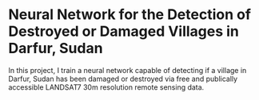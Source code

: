 # Neural Network for the Detection of Destroyed or Damaged Villages in Darfur, Sudan

In this project, I train a neural network capable of detecting if a village in Darfur, Sudan has been damaged or destroyed via free and publically accessible LANDSAT7 30m resolution remote sensing data.


